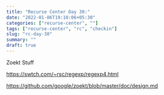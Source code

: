 ```yaml
---
title: "Recurse Center Day 30:"
date: "2022-01-06T19:10:06+05:30"
categories: ["recurse-center", ""]
tags: ["recurse-center", "rc", "checkin"]
slug: "rc-day-30"
summary: ""
draft: true
---
```


Zoekt Stuff

https://swtch.com/~rsc/regexp/regexp4.html

https://github.com/google/zoekt/blob/master/doc/design.md